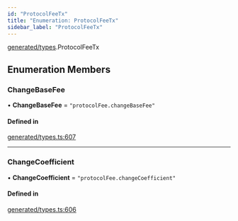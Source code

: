 ```yaml
---
id: "ProtocolFeeTx"
title: "Enumeration: ProtocolFeeTx"
sidebar_label: "ProtocolFeeTx"
---
```


[generated/types](../../../../modules/Generated/Types/Types.md).ProtocolFeeTx

## Enumeration Members

### ChangeBaseFee

• **ChangeBaseFee** = ``"protocolFee.changeBaseFee"``

#### Defined in

[generated/types.ts:607](https://github.com/PolymeshAssociation/polymesh-sdk/blob/91c2d2d8/src/generated/types.ts#L607)

___

### ChangeCoefficient

• **ChangeCoefficient** = ``"protocolFee.changeCoefficient"``

#### Defined in

[generated/types.ts:606](https://github.com/PolymeshAssociation/polymesh-sdk/blob/91c2d2d8/src/generated/types.ts#L606)
